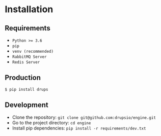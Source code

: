 # Installation

## Requirements

- `Python >= 3.6`
- `pip`
- `venv (recommended)`
- `RabbitMQ Server`
- `Redis Server`

## Production

```shell
$ pip install drups
```

## Development

- Clone the repository: `git clone git@github.com:drupsio/engine.git`
- Go to the project directory: `cd engine`
- Install pip dependencies: `pip install -r requirements/dev.txt`
